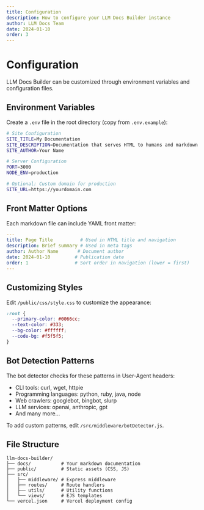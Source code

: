 ```yaml
---
title: Configuration
description: How to configure your LLM Docs Builder instance
author: LLM Docs Team
date: 2024-01-10
order: 3
---
```


# Configuration

LLM Docs Builder can be customized through environment variables and configuration files.

## Environment Variables

Create a `.env` file in the root directory (copy from `.env.example`):

```bash
# Site Configuration
SITE_TITLE=My Documentation
SITE_DESCRIPTION=Documentation that serves HTML to humans and markdown to LLMs
SITE_AUTHOR=Your Name

# Server Configuration
PORT=3000
NODE_ENV=production

# Optional: Custom domain for production
SITE_URL=https://yourdomain.com
```

## Front Matter Options

Each markdown file can include YAML front matter:

```yaml
---
title: Page Title          # Used in HTML title and navigation
description: Brief summary # Used in meta tags
author: Author Name       # Document author
date: 2024-01-10         # Publication date
order: 1                 # Sort order in navigation (lower = first)
---
```

## Customizing Styles

Edit `/public/css/style.css` to customize the appearance:

```css
:root {
  --primary-color: #0066cc;
  --text-color: #333;
  --bg-color: #ffffff;
  --code-bg: #f5f5f5;
}
```

## Bot Detection Patterns

The bot detector checks for these patterns in User-Agent headers:

- CLI tools: curl, wget, httpie
- Programming languages: python, ruby, java, node
- Web crawlers: googlebot, bingbot, slurp
- LLM services: openai, anthropic, gpt
- And many more...

To add custom patterns, edit `/src/middleware/botDetector.js`.

## File Structure

```
llm-docs-builder/
├── docs/           # Your markdown documentation
├── public/         # Static assets (CSS, JS)
├── src/
│   ├── middleware/ # Express middleware
│   ├── routes/     # Route handlers
│   ├── utils/      # Utility functions
│   └── views/      # EJS templates
└── vercel.json     # Vercel deployment config
```
